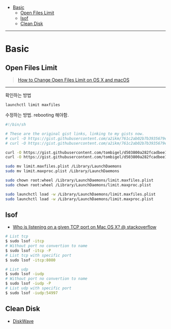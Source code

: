 - [Basic](#basic)
  - [Open Files Limit](#open-files-limit)
  - [lsof](#lsof)
  - [Clean Disk](#clean-disk)

----

# Basic

## Open Files Limit

> [How to Change Open Files Limit on OS X and macOS](https://gist.github.com/tombigel/d503800a282fcadbee14b537735d202c)

----

확인하는 방법

```
launchctl limit maxfiles
```

수정하는 방법. rebooting 해야함.

```bash
#!/bin/sh

# These are the original gist links, linking to my gists now.
# curl -O https://gist.githubusercontent.com/a2ikm/761c2ab02b7b3935679e55af5d81786a/raw/ab644cb92f216c019a2f032bbf25e258b01d87f9/limit.maxfiles.plist
# curl -O https://gist.githubusercontent.com/a2ikm/761c2ab02b7b3935679e55af5d81786a/raw/ab644cb92f216c019a2f032bbf25e258b01d87f9/limit.maxproc.plist

curl -O https://gist.githubusercontent.com/tombigel/d503800a282fcadbee14b537735d202c/raw/ed73cacf82906fdde59976a0c8248cce8b44f906/limit.maxfiles.plist
curl -O https://gist.githubusercontent.com/tombigel/d503800a282fcadbee14b537735d202c/raw/ed73cacf82906fdde59976a0c8248cce8b44f906/limit.maxproc.plist

sudo mv limit.maxfiles.plist /Library/LaunchDaemons
sudo mv limit.maxproc.plist /Library/LaunchDaemons

sudo chown root:wheel /Library/LaunchDaemons/limit.maxfiles.plist
sudo chown root:wheel /Library/LaunchDaemons/limit.maxproc.plist

sudo launchctl load -w /Library/LaunchDaemons/limit.maxfiles.plist
sudo launchctl load -w /Library/LaunchDaemons/limit.maxproc.plist
```

## lsof

* [Who is listening on a given TCP port on Mac OS X? @ stackoverflow](https://stackoverflow.com/questions/4421633/who-is-listening-on-a-given-tcp-port-on-mac-os-x)

```bash
# List tcp
$ sudo lsof -itcp
# Without port no convertion to name 
$ sudo lsof -itcp -P
# List tcp with specific port
$ sudo lsof -itcp:8080

# List udp
$ sudo lsof -iudp
# Without port no convertion to name 
$ sudo lsof -iudp -P
# List udp with specific port
$ sudo lsof -iudp:54997
```

## Clean Disk

* [DiskWave](https://diskwave.barthe.ph/)
